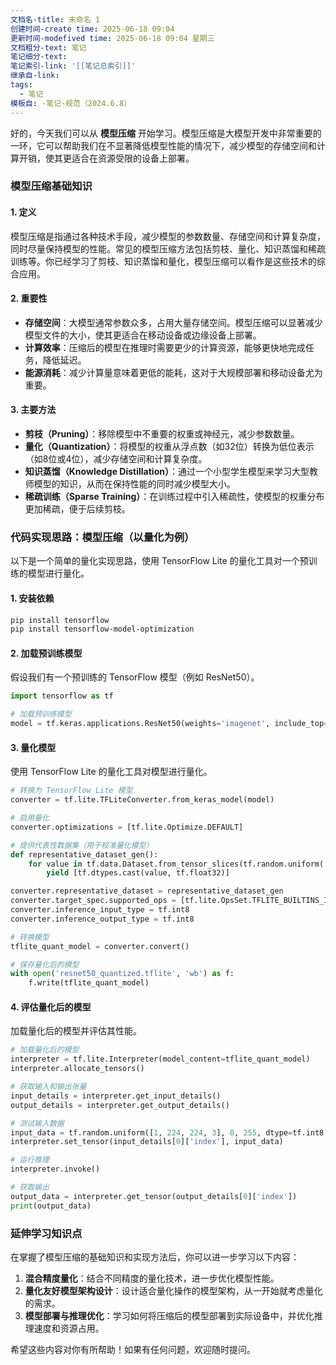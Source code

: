 ```yaml
---
文档名-title: 未命名 1
创建时间-create time: 2025-06-18 09:04
更新时间-modefived time: 2025-06-18 09:04 星期三
文档粗分-text: 笔记
笔记细分-text: 
笔记索引-link: '[[笔记总索引]]'
继承自-link: 
tags:
  - 笔记
模板自: -笔记-规范（2024.6.8）
---
```

好的，今天我们可以从 **模型压缩** 开始学习。模型压缩是大模型开发中非常重要的一环，它可以帮助我们在不显著降低模型性能的情况下，减少模型的存储空间和计算开销，使其更适合在资源受限的设备上部署。

### **模型压缩基础知识**

#### 1. **定义**
模型压缩是指通过各种技术手段，减少模型的参数数量、存储空间和计算复杂度，同时尽量保持模型的性能。常见的模型压缩方法包括剪枝、量化、知识蒸馏和稀疏训练等。你已经学习了剪枝、知识蒸馏和量化，模型压缩可以看作是这些技术的综合应用。

#### 2. **重要性**
- **存储空间**：大模型通常参数众多，占用大量存储空间。模型压缩可以显著减少模型文件的大小，使其更适合在移动设备或边缘设备上部署。
- **计算效率**：压缩后的模型在推理时需要更少的计算资源，能够更快地完成任务，降低延迟。
- **能源消耗**：减少计算量意味着更低的能耗，这对于大规模部署和移动设备尤为重要。

#### 3. **主要方法**
- **剪枝（Pruning）**：移除模型中不重要的权重或神经元，减少参数数量。
- **量化（Quantization）**：将模型的权重从浮点数（如32位）转换为低位表示（如8位或4位），减少存储空间和计算复杂度。
- **知识蒸馏（Knowledge Distillation）**：通过一个小型学生模型来学习大型教师模型的知识，从而在保持性能的同时减少模型大小。
- **稀疏训练（Sparse Training）**：在训练过程中引入稀疏性，使模型的权重分布更加稀疏，便于后续剪枝。

### **代码实现思路：模型压缩（以量化为例）**

以下是一个简单的量化实现思路，使用 TensorFlow Lite 的量化工具对一个预训练的模型进行量化。

#### 1. **安装依赖**
```bash
pip install tensorflow
pip install tensorflow-model-optimization
```

#### 2. **加载预训练模型**
假设我们有一个预训练的 TensorFlow 模型（例如 ResNet50）。
```python
import tensorflow as tf

# 加载预训练模型
model = tf.keras.applications.ResNet50(weights='imagenet', include_top=True)
```

#### 3. **量化模型**
使用 TensorFlow Lite 的量化工具对模型进行量化。
```python
# 转换为 TensorFlow Lite 模型
converter = tf.lite.TFLiteConverter.from_keras_model(model)

# 启用量化
converter.optimizations = [tf.lite.Optimize.DEFAULT]

# 提供代表性数据集（用于校准量化模型）
def representative_dataset_gen():
    for value in tf.data.Dataset.from_tensor_slices(tf.random.uniform([100, 224, 224, 3], 0, 255, dtype=tf.int32)).batch(1).take(100):
        yield [tf.dtypes.cast(value, tf.float32)]

converter.representative_dataset = representative_dataset_gen
converter.target_spec.supported_ops = [tf.lite.OpsSet.TFLITE_BUILTINS_INT8]
converter.inference_input_type = tf.int8
converter.inference_output_type = tf.int8

# 转换模型
tflite_quant_model = converter.convert()

# 保存量化后的模型
with open('resnet50_quantized.tflite', 'wb') as f:
    f.write(tflite_quant_model)
```

#### 4. **评估量化后的模型**
加载量化后的模型并评估其性能。
```python
# 加载量化后的模型
interpreter = tf.lite.Interpreter(model_content=tflite_quant_model)
interpreter.allocate_tensors()

# 获取输入和输出张量
input_details = interpreter.get_input_details()
output_details = interpreter.get_output_details()

# 测试输入数据
input_data = tf.random.uniform([1, 224, 224, 3], 0, 255, dtype=tf.int8)
interpreter.set_tensor(input_details[0]['index'], input_data)

# 运行推理
interpreter.invoke()

# 获取输出
output_data = interpreter.get_tensor(output_details[0]['index'])
print(output_data)
```

### **延伸学习知识点**
在掌握了模型压缩的基础知识和实现方法后，你可以进一步学习以下内容：
1. **混合精度量化**：结合不同精度的量化技术，进一步优化模型性能。
2. **量化友好模型架构设计**：设计适合量化操作的模型架构，从一开始就考虑量化的需求。
3. **模型部署与推理优化**：学习如何将压缩后的模型部署到实际设备中，并优化推理速度和资源占用。

希望这些内容对你有所帮助！如果有任何问题，欢迎随时提问。